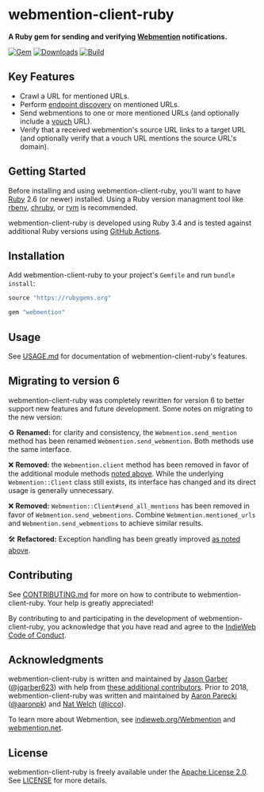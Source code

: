 # webmention-client-ruby

**A Ruby gem for sending and verifying [Webmention](https://indieweb.org/Webmention) notifications.**

[![Gem](https://img.shields.io/gem/v/webmention.svg?logo=rubygems&style=for-the-badge)](https://rubygems.org/gems/webmention)
[![Downloads](https://img.shields.io/gem/dt/webmention.svg?logo=rubygems&style=for-the-badge)](https://rubygems.org/gems/webmention)
[![Build](https://img.shields.io/github/actions/workflow/status/indieweb/webmention-client-ruby/ci.yml?branch=main&logo=github&style=for-the-badge)](https://github.com/indieweb/webmention-client-ruby/actions/workflows/ci.yml)

## Key Features

- Crawl a URL for mentioned URLs.
- Perform [endpoint discovery](https://www.w3.org/TR/webmention/#sender-discovers-receiver-webmention-endpoint) on mentioned URLs.
- Send webmentions to one or more mentioned URLs (and optionally include a [vouch](https://indieweb.org/Vouch) URL).
- Verify that a received webmention's source URL links to a target URL (and optionally verify that a vouch URL mentions the source URL's domain).

## Getting Started

Before installing and using webmention-client-ruby, you'll want to have [Ruby](https://www.ruby-lang.org) 2.6 (or newer) installed. Using a Ruby version managment tool like [rbenv](https://github.com/rbenv/rbenv), [chruby](https://github.com/postmodern/chruby), or [rvm](https://github.com/rvm/rvm) is recommended.

webmention-client-ruby is developed using Ruby 3.4 and is tested against additional Ruby versions using [GitHub Actions](https://github.com/indieweb/webmention-client-ruby/actions).

## Installation

Add webmention-client-ruby to your project's `Gemfile` and run `bundle install`:

```ruby
source "https://rubygems.org"

gem "webmention"
```

## Usage

See [USAGE.md](https://github.com/indieweb/webmention-client-ruby/blob/main/USAGE.md) for documentation of webmention-client-ruby's features.

## Migrating to version 6

webmention-client-ruby was completely rewritten for version 6 to better support new features and future development. Some notes on migrating to the new version:

♻️ **Renamed:** for clarity and consistency, the `Webmention.send_mention` method has been renamed `Webmention.send_webmention`. Both methods use the same interface.

❌ **Removed:** the `Webmention.client` method has been removed in favor of the additional module methods [noted above](#usage). While the underlying `Webmention::Client` class still exists, its interface has changed and its direct usage is generally unnecessary.

❌ **Removed:** `Webmention::Client#send_all_mentions` has been removed in favor of `Webmention.send_webmentions`. Combine `Webmention.mentioned_urls` and `Webmention.send_webmentions` to achieve similar results.

🛠 **Refactored:** Exception handling has been greatly improved [as noted above](#exception-handling).

## Contributing

See [CONTRIBUTING.md](https://github.com/indieweb/webmention-client-ruby/blob/main/CONTRIBUTING.md) for more on how to contribute to webmention-client-ruby. Your help is greatly appreciated!

By contributing to and participating in the development of webmention-client-ruby, you acknowledge that you have read and agree to the [IndieWeb Code of Conduct](https://indieweb.org/code-of-conduct).

## Acknowledgments

webmention-client-ruby is written and maintained by [Jason Garber](https://sixtwothree.org) ([@jgarber623](https://github.com/jgarber623)) with help from [these additional contributors](https://github.com/indieweb/webmention-client-ruby/graphs/contributors). Prior to 2018, webmention-client-ruby was written and maintained by [Aaron Parecki](https://aaronparecki.com) ([@aaronpk](https://github.com/aaronpk)) and [Nat Welch](https://natwelch.com) ([@icco](https://github.com/icco)).

To learn more about Webmention, see [indieweb.org/Webmention](https://indieweb.org/Webmention) and [webmention.net](https://webmention.net).

## License

webmention-client-ruby is freely available under the [Apache License 2.0](https://www.apache.org/licenses/LICENSE-2.0.html). See [LICENSE](https://github.com/indieweb/webmention-client-ruby/blob/main/LICENSE) for more details.
